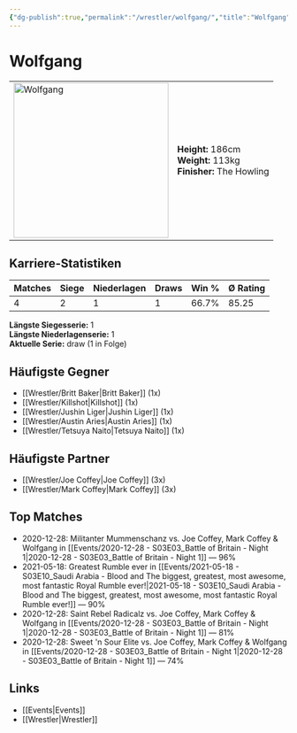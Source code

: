 ```yaml
---
{"dg-publish":true,"permalink":"/wrestler/wolfgang/","title":"Wolfgang","tags":["wrestler"],"noteIcon":""}
---
```



# Wolfgang

<table>
        <tr>
        <td><img src="https://github.com/CptSpaulding1980/choke-slam-wrestling/releases/download/images/Wolfgang.png" width="280" alt="Wolfgang"></td>
        <td>
        <b>Height:</b> 186cm<br>
        <b>Weight:</b> 113kg<br>
        <b>Finisher:</b> The Howling<br>
        </td>
        </tr>
        </table>
        
## Karriere-Statistiken

| Matches | Siege | Niederlagen | Draws | Win % | Ø Rating |
|---------|-------|-------------|-------|-------|-----------|
| 4 | 2 | 1 | 1 | 66.7% | 85.25 |

**Längste Siegesserie:** 1<br>**Längste Niederlagenserie:** 1<br>**Aktuelle Serie:** draw (1 in Folge)


## Häufigste Gegner
- [[Wrestler/Britt Baker\|Britt Baker]] (1x)
- [[Wrestler/Killshot\|Killshot]] (1x)
- [[Wrestler/Jushin Liger\|Jushin Liger]] (1x)
- [[Wrestler/Austin Aries\|Austin Aries]] (1x)
- [[Wrestler/Tetsuya Naito\|Tetsuya Naito]] (1x)

## Häufigste Partner
- [[Wrestler/Joe Coffey\|Joe Coffey]] (3x)
- [[Wrestler/Mark Coffey\|Mark Coffey]] (3x)

## Top Matches
- 2020-12-28: Militanter Mummenschanz vs. Joe Coffey, Mark Coffey & Wolfgang in [[Events/2020-12-28 - S03E03_Battle of Britain - Night 1\|2020-12-28 - S03E03_Battle of Britain - Night 1]] — 96%
- 2021-05-18: Greatest Rumble ever in [[Events/2021-05-18 - S03E10_Saudi Arabia - Blood and The biggest, greatest, most awesome, most fantastic Royal Rumble ever!\|2021-05-18 - S03E10_Saudi Arabia - Blood and The biggest, greatest, most awesome, most fantastic Royal Rumble ever!]] — 90%
- 2020-12-28: Saint Rebel Radicalz vs. Joe Coffey, Mark Coffey & Wolfgang in [[Events/2020-12-28 - S03E03_Battle of Britain - Night 1\|2020-12-28 - S03E03_Battle of Britain - Night 1]] — 81%
- 2020-12-28: Sweet 'n Sour Elite vs. Joe Coffey, Mark Coffey & Wolfgang in [[Events/2020-12-28 - S03E03_Battle of Britain - Night 1\|2020-12-28 - S03E03_Battle of Britain - Night 1]] — 74%

## Links
- [[Events\|Events]]
- [[Wrestler\|Wrestler]]
